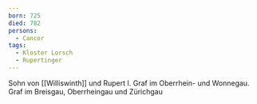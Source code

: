 ```yaml
---
born: 725
died: 782
persons:
  - Cancor
tags:
  - Kloster Lorsch
  - Rupertinger
---
```


Sohn von [[Williswinth]] und Rupert I. Graf im Oberrhein- und Wonnegau.
Graf im Breisgau, Oberrheingau und Zürichgau